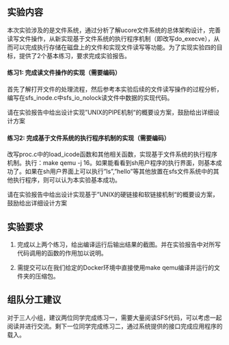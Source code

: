 ## 实验内容

本次实验涉及的是文件系统，通过分析了解ucore文件系统的总体架构设计，完善读写文件操作，从新实现基于文件系统的执行程序机制（即改写do_execve），从而可以完成执行存储在磁盘上的文件和实现文件读写等功能。为了实现实验四的目标，提供了2个基本练习，要求完成实验报告。


#### 练习1: 完成读文件操作的实现（需要编码）

首先了解打开文件的处理流程，然后参考本实验后续的文件读写操作的过程分析，编写在sfs\_inode.c中sfs\_io\_nolock读文件中数据的实现代码。

请在实验报告中给出设计实现”UNIX的PIPE机制“的概要设方案，鼓励给出详细设计方案

#### 练习2: 完成基于文件系统的执行程序机制的实现（需要编码）

改写proc.c中的load\_icode函数和其他相关函数，实现基于文件系统的执行程序机制。执行：make qemu -j 16。如果能看看到sh用户程序的执行界面，则基本成功了。如果在sh用户界面上可以执行”ls”,”hello”等其他放置在sfs文件系统中的其他执行程序，则可以认为本实验基本成功。

请在实验报告中给出设计实现基于”UNIX的硬链接和软链接机制“的概要设方案，鼓励给出详细设计方案

## 实验要求


1. 完成以上两个练习，给出编译运行后输出结果的截图。并在实验报告中对所写代码调用的函数的作用加以说明。

2. 需提交可以在我们给定的Docker环境中直接使用make qemu编译并运行的文件夹的压缩包。

## 组队分工建议

对于三人小组，建议两位同学完成练习一，需要大量阅读SFS代码，可以考虑一起阅读并进行交流。剩下一位同学完成练习二，通过系统提供的接口完成应用程序的载入。
